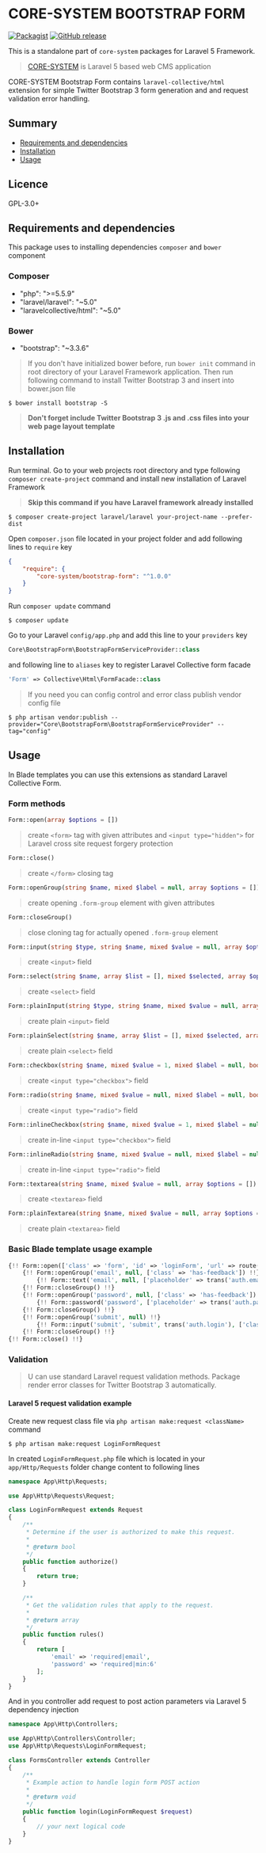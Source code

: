 # CORE-SYSTEM BOOTSTRAP FORM

[![Packagist](https://img.shields.io/packagist/l/core-system/bootstrap-form.svg?maxAge=2592000)](https://packagist.org/packages/core-system/bootstrap-form)
[![GitHub release](https://img.shields.io/github/release/core-system/bootstrap-form.svg?maxAge=2592000)](https://packagist.org/packages/core-system/bootstrap-form)

This is a standalone part of `core-system` packages for Laravel 5 Framework. 

> [CORE-SYSTEM](http://www.core-system.cz) is Laravel 5 based web CMS application 

CORE-SYSTEM Bootstrap Form contains `laravel-collective/html` extension for simple Twitter Bootstrap 3 form generation and and request validation error handling.
 
## Summary

- [Requirements and dependencies](#requirements-and-dependencies)
- [Installation](#installation)
- [Usage](#usage)
 
## Licence

GPL-3.0+

## Requirements and dependencies

This package uses to installing dependencies `composer` and `bower` component

### Composer

- "php": ">=5.5.9"
- "laravel/laravel": "~5.0"
- "laravelcollective/html": "~5.0"

### Bower

- "bootstrap": "~3.3.6"

> If you don't have initialized bower before, run `bower init` command in root directory of your Laravel Framework application. Then run following command to install Twitter Bootstrap 3 and insert into bower.json file 

    $ bower install bootstrap -S
    
> **Don't forget include Twitter Bootstrap 3 .js and .css files into your web page layout template**

## Installation

Run terminal. Go to your web projects root directory and type following `composer create-project` command and install new installation of Laravel Framework 

> __Skip this command if you have Laravel framework already installed__
    
    $ composer create-project laravel/laravel your-project-name --prefer-dist
    
Open `composer.json` file located in your project folder and add following lines to `require` key

```json
{
    "require": {
        "core-system/bootstrap-form": "^1.0.0"
    }
}
```

Run `composer update` command

    $ composer update
    
Go to your Laravel `config/app.php` and add this line to your `providers` key

```php 
Core\BootstrapForm\BootstrapFormServiceProvider::class 
```

and following line to `aliases` key to register Laravel Collective form facade 

```php
'Form' => Collective\Html\FormFacade::class
```

> If you need you can config control and error class publish vendor config file

    $ php artisan vendor:publish --provider="Core\BootstrapForm\BootstrapFormServiceProvider" --tag="config"

## Usage

In Blade templates you can use this extensions as standard Laravel Collective Form.

### Form methods

```php
Form::open(array $options = [])
```
> create `<form>` tag with given attributes and `<input type="hidden">` for Laravel cross site request forgery protection

```php
Form::close()
```
> create `</form>` closing tag

```php
Form::openGroup(string $name, mixed $label = null, array $options = [])
```
> create opening `.form-group` element with given attributes

```php
Form::closeGroup()
```
> close cloning tag for actually opened `.form-group` element

```php
Form::input(string $type, string $name, mixed $value = null, array $options = [])
```
> create `<input>` field

```php
Form::select(string $name, array $list = [], mixed $selected, array $options = [])
```
> create `<select>` field

```php
Form::plainInput(string $type, string $name, mixed $value = null, array $options = [])
```
> create plain `<input>` field

```php
Form::plainSelect(string $name, array $list = [], mixed $selected, array $options = [])
```
> create plain `<select>` field

```php
Form::checkbox(string $name, mixed $value = 1, mixed $label = null, bool $checked = null, array $options = [])
```
> create `<input type="checkbox">` field

```php
Form::radio(string $name, mixed $value = null, mixed $label = null, bool $checked = null, array $options = [])
```
> create `<input type="radio">` field

```php
Form::inlineCheckbox(string $name, mixed $value = 1, mixed $label = null, bool $checked = null, array $options = [])
```
> create in-line `<input type="checkbox">` field

```php
Form::inlineRadio(string $name, mixed $value = null, mixed $label = null, bool $checked = null, array $options = [])
```
> create in-line `<input type="radio">` field

```php
Form::textarea(string $name, mixed $value = null, array $options = [])
```
> create `<textarea>` field

```php
Form::plainTextarea(string $name, mixed $value = null, array $options = [])
```
> create plain `<textarea>` field

### Basic Blade template usage example

```php
{!! Form::open(['class' => 'form', 'id' => 'loginForm', 'url' => route('backend.auth.login')]) !!}
    {!! Form::openGroup('email', null, ['class' => 'has-feedback']) !!}
        {!! Form::text('email', null, ['placeholder' => trans('auth.email-placeholder') ]) !!}
    {!! Form::closeGroup() !!}
    {!! Form::openGroup('password', null, ['class' => 'has-feedback']) !!}
        {!! Form::password('password', ['placeholder' => trans('auth.password-placeholder') ]) !!}
    {!! Form::closeGroup() !!}
    {!! Form::openGroup('submit', null) !!}
        {!! Form::input('submit', 'submit', trans('auth.login'), ['class' => 'btn btn-primary btn-lg']) !!}
    {!! Form::closeGroup() !!}
{!! Form::close() !!}
```

### Validation

> U can use standard Laravel request validation methods. Package render error classes for Twitter Bootstrap 3 automatically.

#### Laravel 5 request validation example

Create new request class file via `php artisan make:request <className>` command

    $ php artisan make:request LoginFormRequest
    
In created `LoginFormRequest.php` file which is located in your `app/Http/Requests` folder change content to following lines
 
```php
namespace App\Http\Requests;

use App\Http\Requests\Request;

class LoginFormRequest extends Request
{
    /**
     * Determine if the user is authorized to make this request.
     *
     * @return bool
     */
    public function authorize()
    {
        return true;
    }

    /**
     * Get the validation rules that apply to the request.
     *
     * @return array
     */
    public function rules()
    {
        return [
            'email' => 'required|email',
            'password' => 'required|min:6'
        ];
    }
}

```

And in you controller add request to post action parameters via Laravel 5 dependency injection

```php 
namespace App\Http\Controllers;

use App\Http\Controllers\Controller;
use App\Http\Requests\LoginFormRequest;

class FormsController extends Controller
{
    /**
     * Example action to handle login form POST action
     *
     * @return void
     */     
    public function login(LoginFormRequest $request)
    {
        // your next logical code
    }
}

```
